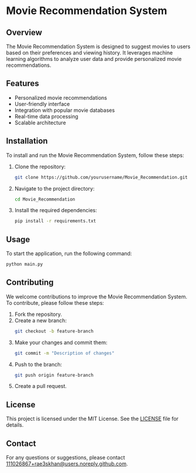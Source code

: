 # Movie Recommendation System

## Overview

The Movie Recommendation System is designed to suggest movies to users based on their preferences and viewing history. It leverages machine learning algorithms to analyze user data and provide personalized movie recommendations.

## Features

- Personalized movie recommendations
- User-friendly interface
- Integration with popular movie databases
- Real-time data processing
- Scalable architecture

## Installation

To install and run the Movie Recommendation System, follow these steps:

1. Clone the repository:
   ```bash
   git clone https://github.com/yourusername/Movie_Recommendation.git
   ```
2. Navigate to the project directory:
   ```bash
   cd Movie_Recommendation
   ```
3. Install the required dependencies:
   ```bash
   pip install -r requirements.txt
   ```

## Usage

To start the application, run the following command:

```bash
python main.py
```

## Contributing

We welcome contributions to improve the Movie Recommendation System. To contribute, please follow these steps:

1. Fork the repository.
2. Create a new branch:
   ```bash
   git checkout -b feature-branch
   ```
3. Make your changes and commit them:
   ```bash
   git commit -m "Description of changes"
   ```
4. Push to the branch:
   ```bash
   git push origin feature-branch
   ```
5. Create a pull request.

## License

This project is licensed under the MIT License. See the [LICENSE](LICENSE) file for details.

## Contact

For any questions or suggestions, please contact [111026867+rae3skhan@users.noreply.github.com](mailto:111026867+rae3skhan@users.noreply.github.com).
